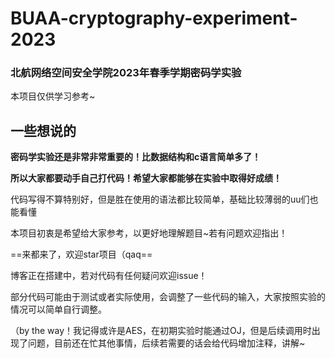 # BUAA-cryptography-experiment-2023

### 北航网络空间安全学院2023年春季学期密码学实验

本项目仅供学习参考~

## 一些想说的

**密码学实验还是非常非常重要的！比数据结构和c语言简单多了！**

**所以大家都要动手自己打代码！希望大家都能够在实验中取得好成绩！**



代码写得不算特别好，但是胜在使用的语法都比较简单，基础比较薄弱的uu们也能看懂

本项目初衷是希望给大家参考，以更好地理解题目~若有问题欢迎指出！

==来都来了，欢迎star项目（qaq==

博客正在搭建中，若对代码有任何疑问欢迎issue！



部分代码可能由于测试或者实际使用，会调整了一些代码的输入，大家按照实验的情况可以简单自行调整。

（by the way！我记得或许是AES，在初期实验时能通过OJ，但是后续调用时出现了问题，目前还在忙其他事情，后续若需要的话会给代码增加注释，讲解~
